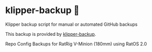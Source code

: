 # klipper-backup 💾 
Klipper backup script for manual or automated GitHub backups 

This backup is provided by [klipper-backup](https://github.com/Staubgeborener/klipper-backup).


Repo Config Backups  for RatRig V-Minion (180mm) using RatOS 2.0
